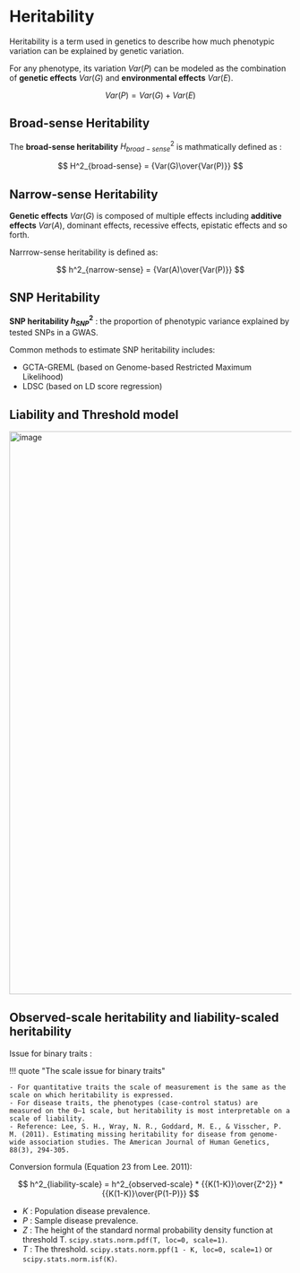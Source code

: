 # Heritability

Heritability is a term used in genetics to describe how much phenotypic variation can be explained by genetic variation.

For any phenotype, its variation $Var(P)$ can be modeled as the combination of **genetic effects** $Var(G)$ and **environmental effects** $Var(E)$.

$$
Var(P) = Var(G) + Var(E)
$$

## Broad-sense Heritability

The **broad-sense heritability** $H^2_{broad-sense}$ is mathmatically defined as :

$$
H^2_{broad-sense} = {Var(G)\over{Var(P)}}
$$


## Narrow-sense Heritability

**Genetic effects** $Var(G)$ is composed of multiple effects including **additive effects** $Var(A)$, dominant effects, recessive effects, epistatic effects and so forth.

Narrrow-sense heritability is defined as: 

$$
h^2_{narrow-sense} = {Var(A)\over{Var(P)}}
$$

## SNP Heritability

**SNP heritability $h^2_{SNP}$** : the proportion of phenotypic variance explained by tested SNPs in a GWAS.

Common methods to estimate SNP heritability includes:

- GCTA-GREML  (based on Genome-based  Restricted  Maximum  Likelihood)
- LDSC (based on LD score regression)


## Liability and Threshold model

<img width="1004" alt="image" src="https://user-images.githubusercontent.com/40289485/211184406-be57ac1b-8074-4098-bdff-2eb55dd91b30.png">

## Observed-scale heritability and liability-scaled heritability

Issue for binary traits : 

!!! quote "The scale issue for binary traits"
    
    - For quantitative traits the scale of measurement is the same as the scale on which heritability is expressed. 
    - For disease traits, the phenotypes (case-control status) are measured on the 0–1 scale, but heritability is most interpretable on a scale of liability.
    - Reference: Lee, S. H., Wray, N. R., Goddard, M. E., & Visscher, P. M. (2011). Estimating missing heritability for disease from genome-wide association studies. The American Journal of Human Genetics, 88(3), 294-305.

Conversion formula (Equation 23 from Lee. 2011):

$$
h^2_{liability-scale} = h^2_{observed-scale} * {{K(1-K)}\over{Z^2}} *  {{K(1-K)}\over{P(1-P)}}
$$

- $K$ : Population disease prevalence.
- $P$ : Sample disease prevalence.
- $Z$ : The height of the standard normal probability density function at threshold T. `scipy.stats.norm.pdf(T, loc=0, scale=1)`.
- $T$ : The threshold. `scipy.stats.norm.ppf(1 - K, loc=0, scale=1)` or `scipy.stats.norm.isf(K)`.
